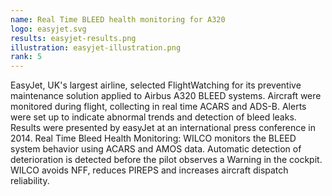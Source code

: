 ```yaml
---
name: Real Time BLEED health monitoring for A320
logo: easyjet.svg
results: easyjet-results.png
illustration: easyjet-illustration.png
rank: 5
---
```


EasyJet, UK's largest airline, selected FlightWatching for its preventive maintenance solution applied to Airbus A320 BLEED systems. <!--break-->Aircraft were monitored during flight, collecting in real time ACARS and ADS-B. Alerts were set up to indicate abnormal trends and detection of bleed leaks. Results were presented by easyJet at an international press conference in 2014. Real Time Bleed Health Monitoring: WILCO monitors the BLEED system behavior using ACARS and AMOS data. Automatic detection of deterioration is detected before the pilot observes a Warning in the cockpit. WILCO avoids NFF, reduces PIREPS and increases aircraft dispatch reliability.
